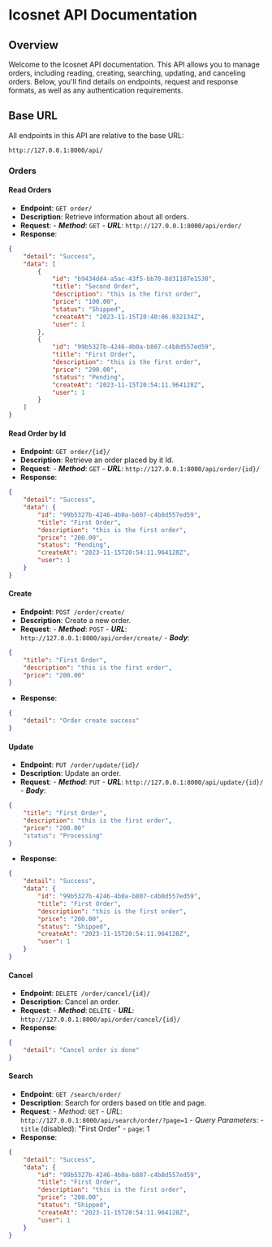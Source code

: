 # Icosnet API Documentation

## Overview

Welcome to the Icosnet API documentation. This API allows you to manage orders, including reading, creating, searching, updating, and canceling orders. Below, you'll find details on endpoints, request and response formats, as well as any authentication requirements.

## Base URL

All endpoints in this API are relative to the base URL:

```plaintext
http://127.0.0.1:8000/api/
```


### Orders

#### Read Orders

- **Endpoint**: `GET order/`
- **Description**: Retrieve information about all orders.
- **Request**: 
      - ***Method***: `GET`
      - ***URL***: `http://127.0.0.1:8000/api/order/`
- **Response**: 
```json
{
    "detail": "Success",
    "data": [
        {
            "id": "b9434dd4-a5ac-43f5-bb70-8d31107e1530",
            "title": "Second Order",
            "description": "this is the first order",
            "price": "100.00",
            "status": "Shipped",
            "createAt": "2023-11-15T20:40:06.032134Z",
            "user": 1
        },
        {
            "id": "99b5327b-4246-4b0a-b807-c4b8d557ed59",
            "title": "First Order",
            "description": "this is the first order",
            "price": "200.00",
            "status": "Pending",
            "createAt": "2023-11-15T20:54:11.964128Z",
            "user": 1
        }
    ]
}
```

#### Read Order by Id

- **Endpoint**: `GET order/{id}/`
- **Description**: Retrieve an order placed by it Id.
- **Request**: 
      - ***Method***: `GET`
      - ***URL***: `http://127.0.0.1:8000/api/order/{id}/`
- **Response**: 
```json
{
    "detail": "Success",
    "data": {
        "id": "99b5327b-4246-4b0a-b807-c4b8d557ed59",
        "title": "First Order",
        "description": "this is the first order",
        "price": "200.00",
        "status": "Pending",
        "createAt": "2023-11-15T20:54:11.964128Z",
        "user": 1
    }
}
```


#### Create

- **Endpoint**: `POST /order/create/`
- **Description**: Create a new order.
- **Request**: 
      - ***Method***: `POST`
      - ***URL***: `http://127.0.0.1:8000/api/order/create/`
      - ***Body***: 
```json
{
    "title": "First Order",
    "description": "this is the first order",
    "price": "200.00"
}
```
- **Response**: 
```json
{
    "detail": "Order create success"
}
```

#### Update

- **Endpoint**: `PUT /order/update/{id}/`
- **Description**: Update an order.
- **Request**: 
      - ***Method***: `PUT`
      - ***URL***: `http://127.0.0.1:8000/api/update/{id}/`
      - ***Body***: 
```json
{
    "title": "First Order",
    "description": "this is the first order",
    "price": "200.00"
    "status": "Processing"
}
```
- **Response**: 
```json
{
    "detail": "Success",
    "data": {
        "id": "99b5327b-4246-4b0a-b807-c4b8d557ed59",
        "title": "First Order",
        "description": "this is the first order",
        "price": "200.00",
        "status": "Shipped",
        "createAt": "2023-11-15T20:54:11.964128Z",
        "user": 1
    }
}
```

#### Cancel

- **Endpoint**: `DELETE /order/cancel/{id}/`
- **Description**: Cancel an order.
- **Request**: 
      - ***Method***: `DELETE`
      - ***URL***: `http://127.0.0.1:8000/api/order/cancel/{id}/`
- **Response**: 
```json
{
    "detail": "Cancel order is done"
}
```


#### Search

- **Endpoint**: `GET /search/order/`
- **Description**: Search for orders based on title and page.
- **Request**: 
      - *Method*: `GET`
      - *URL*: `http://127.0.0.1:8000/api/search/order/?page=1`
      - *Query Parameters*:
           - `title` (disabled): "First Order"
           - `page`: 1
- **Response**: 
```json
{
    "detail": "Success",
    "data": {
        "id": "99b5327b-4246-4b0a-b807-c4b8d557ed59",
        "title": "First Order",
        "description": "this is the first order",
        "price": "200.00",
        "status": "Shipped",
        "createAt": "2023-11-15T20:54:11.964128Z",
        "user": 1
    }
}
```
